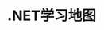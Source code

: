 ---
title: .NET学习地图
slug: dotnet-learning-map
createdAt: 2023-06-18
description: 本文介绍如何在Windows 10上安装WSL并配置开发环境。
tags:
    - .NET
    - Windows
---